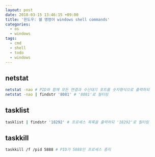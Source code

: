 ```yaml
---
layout: post
date: 2018-03-15 13:46:15 +09:00
title: '윈도우: 쉘 명령어 windows shell commands'
categories:
  - os
  - windows
tags:
  - cmd
  - shell
  - todo
  - windows
---
```



## netstat
```bash
netstat -nao # PID와 함께 모든 연결과 수신대기 포트를 숫자형식으로 출력하되
netstat -nao | findstr '8081' # '8081'로 필터링
```

## tasklist
```bash
tasklist | findstr '18292' # 프로세스 목록을 출력하되 '18292'로 필터링
```

## taskkill
```bash
taskkill /f /pid 5888 # PID가 5888인 프로세스 중지
```
